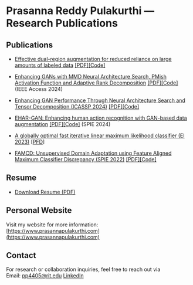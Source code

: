 # Prasanna Reddy Pulakurthi — Research Publications


## Publications
- [Effective dual-region augmentation for reduced reliance on large amounts of labeled data](https://arxiv.org/abs/2504.13077) [[PDF]](https://arxiv.org/pdf/2504.13077)[[Code]](https://github.com/PrasannaPulakurthi/Foreground-Background-Augmentation)

- [Enhancing GANs with MMD Neural Architecture Search, PMish Activation Function and Adaptive Rank Decomposition](https://ieeexplore.ieee.org/document/10732016) [[PDF]](https://ieeexplore.ieee.org/stamp/stamp.jsp?tp=&arnumber=10732016)[[Code]](https://github.com/PrasannaPulakurthi/MMD-PMish-NAS) (IEEE Access 2024)

- [Enhancing GAN Performance Through Neural Architecture Search and Tensor Decomposition (ICASSP 2024)](https://doi.org/10.1109/ICASSP48485.2024.10446488) [[PDF]](https://prasannapulakurthi.github.io/papers/PDFs/2024_ICASSP_GANs-Tensor-Decomposition.pdf)[[Code]](https://github.com/PrasannaPulakurthi/MMD-AdversarialNAS)

- [EHAR-GAN: Enhancing human action recognition with GAN-based data
augmentation](https://doi.org/10.1117/12.3021572) [[PDF]](https://prasannapulakurthi.github.io/papers/PDFs/2024_SPIE_EHAR-GAN.pdf)[[Code]](https://github.com/PrasannaPulakurthi/EHAR-GAN) (SPIE 2024)

- [A globally optimal fast iterative linear maximum likelihood classifier (EI 2023)](https://library.imaging.org/ei/articles/35/14/COIMG-172) [[PFD](https://library.imaging.org/admin/apis/public/api/ist/website/downloadArticle/ei/35/14/COIMG-172)]

- [FAMCD: Unsupervised Domain Adaptation using Feature Aligned
Maximum Classifier Discrepancy (SPIE 2022)](https://doi.org/10.1117/12.2646422) [[PDF]](https://prasannapulakurthi.github.io/papers/PDFs/2022_SPIE_UDA-FAMCD.pdf)[[Code]](https://github.com/PrasannaPulakurthi/FAMCD)


## Resume
- [Download Resume (PDF)](https://prasannapulakurthi.github.io/papers/resume/prasanna-reddy-pulakurthi-resume.pdf)


## Personal Website

Visit my website for more information: [https://www.prasannapulakurthi.com](https://www.prasannapulakurthi.com)


## Contact

For research or collaboration inquiries, feel free to reach out via  
Email: pp4405@rit.edu
[LinkedIn](https://www.linkedin.com/in/prasannapulakurthi/)
